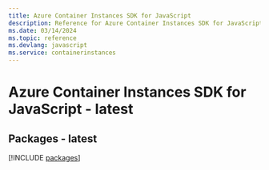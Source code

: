 ```yaml
---
title: Azure Container Instances SDK for JavaScript
description: Reference for Azure Container Instances SDK for JavaScript
ms.date: 03/14/2024
ms.topic: reference
ms.devlang: javascript
ms.service: containerinstances
---
```

# Azure Container Instances SDK for JavaScript - latest
## Packages - latest
[!INCLUDE [packages](container-instances-index.md)]